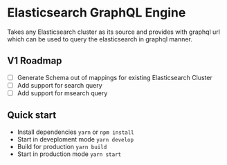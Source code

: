 # Elasticsearch GraphQL Engine

Takes any Elasticsearch cluster as its source and provides with graphql url which can be used to query the elasticsearch in graphql manner.

## V1 Roadmap

- [ ] Generate Schema out of mappings for existing Elasticsearch Cluster
- [ ] Add support for search query
- [ ] Add support for msearch query

## Quick start

- Install dependencies `yarn` or `npm install`
- Start in deveploment mode `yarn develop`
- Build for production `yarn build`
- Start in production mode `yarn start`
